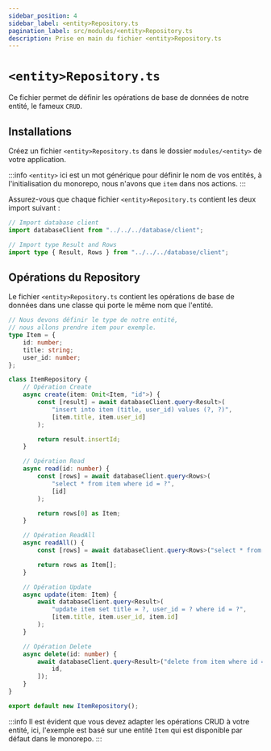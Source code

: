 ```yaml
---
sidebar_position: 4
sidebar_label: <entity>Repository.ts
pagination_label: src/modules/<entity>Repository.ts
description: Prise en main du fichier <entity>Repository.ts
---
```


# `<entity>Repository.ts`

Ce fichier permet de définir les opérations de base de données de notre entité, le fameux `CRUD`.

## Installations

Créez un fichier `<entity>Repository.ts` dans le dossier `modules/<entity>` de
votre application.

:::info
`<entity>` ici est un mot générique pour définir le nom de vos entités, à l'initialisation du monorepo, nous n'avons que `item` dans nos actions.
:::

Assurez-vous que chaque fichier `<entity>Repository.ts` contient les deux import suivant :

```ts title="server/src/modules/<entity>/<entity>Repository.ts"
// Import database client
import databaseClient from "../../../database/client";

// Import type Result and Rows
import type { Result, Rows } from "../../../database/client";
```

## Opérations du Repository

Le fichier `<entity>Repository.ts` contient les opérations de base de données dans une classe qui porte le même nom que l'entité.

```ts title="server/src/modules/item/itemRepository.ts"
// Nous devons définir le type de notre entité,
// nous allons prendre item pour exemple.
type Item = {
	id: number;
	title: string;
	user_id: number;
};

class ItemRepository {
	// Opération Create
	async create(item: Omit<Item, "id">) {
		const [result] = await databaseClient.query<Result>(
			"insert into item (title, user_id) values (?, ?)",
			[item.title, item.user_id]
		);

		return result.insertId;
	}

	// Opération Read
	async read(id: number) {
		const [rows] = await databaseClient.query<Rows>(
			"select * from item where id = ?",
			[id]
		);

		return rows[0] as Item;
	}

	// Opération ReadAll
	async readAll() {
		const [rows] = await databaseClient.query<Rows>("select * from item");

		return rows as Item[];
	}

	// Opération Update
	async update(item: Item) {
		await databaseClient.query<Result>(
			"update item set title = ?, user_id = ? where id = ?",
			[item.title, item.user_id, item.id]
		);
	}

	// Opération Delete
	async delete(id: number) {
		await databaseClient.query<Result>("delete from item where id = ?", [
			id,
		]);
	}
}

export default new ItemRepository();
```

:::info
Il est évident que vous devez adapter les opérations CRUD à votre entité, ici, l'exemple est basé sur une entité `Item` qui est disponible par défaut dans le monorepo.
:::
